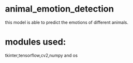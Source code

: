 # animal_emotion_detection
this model is able to predict the emotions of different animals.
# modules used:
tkinter,tensorflow,cv2,numpy and os
